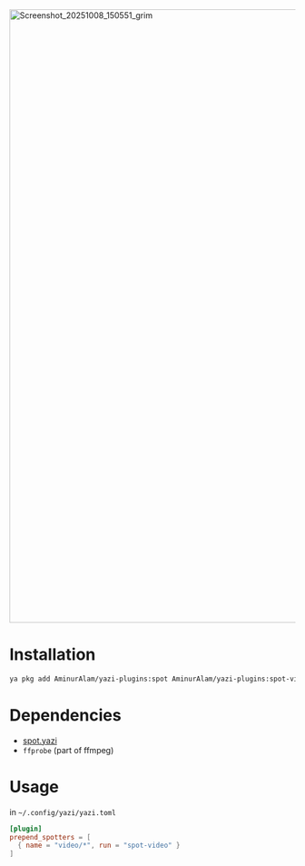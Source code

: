 <img width="1920" height="1080" alt="Screenshot_20251008_150551_grim" src="https://github.com/user-attachments/assets/6d7dc8f8-f53c-4ce3-94e7-ff5e77dcef48" />

# Installation

```sh
ya pkg add AminurAlam/yazi-plugins:spot AminurAlam/yazi-plugins:spot-video
```

# Dependencies

- [spot.yazi](/spot.yazi)
- `ffprobe` (part of ffmpeg)

# Usage

in `~/.config/yazi/yazi.toml`

```toml
[plugin]
prepend_spotters = [
  { name = "video/*", run = "spot-video" }
]
```
